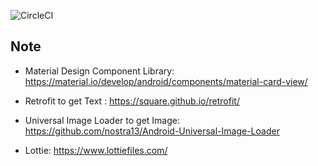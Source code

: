 ![CircleCI](https://circleci.com/gh/zhaonian/Ureka-Lite.svg?style=shield&circle-token=b618ebcdb6af9367cb7c5a724ccd64668b311945)
## Note

* Material Design Component Library: https://material.io/develop/android/components/material-card-view/

* Retrofit to get Text : https://square.github.io/retrofit/

* Universal Image Loader to get Image: https://github.com/nostra13/Android-Universal-Image-Loader

* Lottie: https://www.lottiefiles.com/
